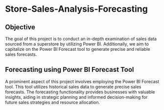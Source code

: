 # Store-Sales-Analysis-Forecasting
## Objective
The goal of this project is to conduct an in-depth examination of sales data sourced from a superstore by utilizing Power BI. Additionally, we aim to capitalize on the Power BI Forecast tool to generate precise and reliable sales forecasts.
## Forecasting using Power BI Forecast Tool
A prominent aspect of this project involves employing the Power BI Forecast tool. This tool utilizes historical sales data to generate precise sales forecasts. The forecasting functionality provides businesses with valuable insights, aiding in strategic planning and informed decision-making for future sales strategies and resource allocation.
